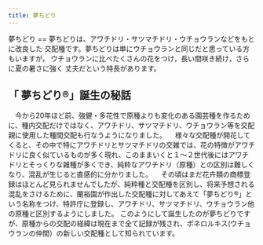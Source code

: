 ```yaml
---
title: 夢ちどり
---
```

<link rel="stylesheet" href="/assets/stylesheets/ponerorchis.css" />
夢ちどり
==
夢ちどりは、アワチドリ・サツマチドリ・ウチョウランなどをもとに改良した 交配種です。夢ちどりは単にウチョウランと同じだと思っている方もいますが， ウチョウランに比べたくさんの花をつけ，長い間咲き続け，さらに夏の暑さに強く 丈夫だという特長があります。

「 夢ちどり®」誕生の秘話
--
　今から20年ほど前、強健・多花性で原種よりも変化のある園芸種を作るために、種内交配だけではなく、アワチドリ、サツマチドリ、ウチョウラン等を交配親に使用した種間交配も行なうようになりました。 　様々な交配種が開花してくると、その中で特にアワチドリとサツマチドリの交雑では、花の特徴がアワチドリに良く似ているものが多く現れ、このままいくと１～２世代後にはアワチドリとそっくりな雑種が多くでき、純粋なアワチドリ（原種）との区別は難しくなり、混乱が生じると直感的に分かりました。 　その頃はまだ花卉類の商標登録はほとんど見られませんでしたが、純粋種と交配種を区別し、将来予想される混乱をさけるために、蘭裕園が作出した交配種に対してあえて「夢ちどり®」という名称をつけ、特許庁に登録し、アワチドリ、サツマチドリ、ウチョウラン他の原種と区別するようにしました。
このようにして誕生したのが夢ちどりですが、原種からの交配の経緯は現在まで全て記録が残され、ポネロルキス(ウチョウランの仲間）の新しい交配種として知られています。
